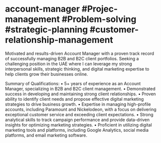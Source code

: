 # account-manager #Projec-management #Problem-solving #strategic-planning #customer-relationship-management
Motivated and results-driven Account Manager with a proven track record of successfully managing B2B and B2C client portfolios. Seeking a challenging position in the UAE where I can leverage my strong interpersonal skills, strategic thinking, and digital marketing expertise to help clients grow their businesses online. 

Summary of Qualifications:
• 5+ years of experience as an Account Manager, specializing in B2B and B2C client management.
• Demonstrated success in developing and maintaining strong client relationships.
• Proven ability to identify client needs and propose effective digital marketing strategies to drive business growth.
• Expertise in managing high-profile accounts, including Paramount and Nickelodeon, with a focus on delivering exceptional customer service and exceeding client expectations.
• Strong analytical skills to track campaign performance and provide data-driven insights for optimizing marketing strategies.
• Proficient in utilizing digital marketing tools and platforms, including Google Analytics, social media platforms, and email marketing software.
